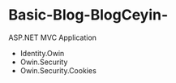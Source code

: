 # Basic-Blog-BlogCeyin-
ASP.NET MVC Application

- Identity.Owin
- Owin.Security
- Owin.Security.Cookies


